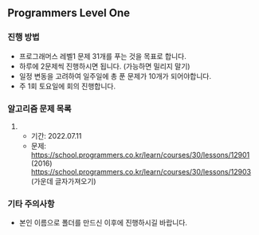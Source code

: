 ## Programmers Level One

### 진행 방법

- 프로그래머스 레벨1 문제 31개를 푸는 것을 목표로 합니다.
- 하루에 2문제씩 진행하시면 됩니다. (가능하면 밀리지 말기)
- 일정 변동을 고려하여 일주일에 총 푼 문제가 10개가 되어야합니다.
- 주 1회 토요일에 회의 진행합니다.

### 알고리즘 문제 목록

1.  - 기간: 2022.07.11
    - 문제:
      https://school.programmers.co.kr/learn/courses/30/lessons/12901 (2016)
      https://school.programmers.co.kr/learn/courses/30/lessons/12903 (가운데 글자가져오기)

### 기타 주의사항

- 본인 이름으로 폴더를 만드신 이후에 진행하시길 바랍니다.
